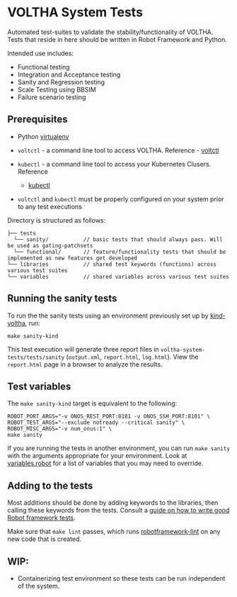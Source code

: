 # VOLTHA System Tests

Automated test-suites to validate the stability/functionality of VOLTHA. Tests
that reside in here should be written in Robot Framework and Python.

Intended use includes:

* Functional testing
* Integration and Acceptance testing
* Sanity and Regression testing
* Scale Testing using BBSIM
* Failure scenario testing

## Prerequisites

* Python [virtualenv](https://virtualenv.pypa.io/en/latest/)

* `voltctl` - a command line tool to access VOLTHA. Reference -
  [voltctl](https://github.com/opencord/voltctl)

* `kubectl` - a command line tool to access your Kubernetes Clusers. Reference
  - [kubectl](https://kubernetes.io/docs/reference/kubectl/kubectl/)

* `voltctl` and `kubectl` must be properly configured on your system
  prior to any test executions

Directory is structured as follows:

```
├── tests
  └── sanity/           // basic tests that should always pass. Will be used as gating-patchsets
  └── functional/       // feature/functionality tests that should be implemented as new features get developed
└── libraries           // shared test keywords (functions) across various test suites
└── variables           // shared variables across various test suites
```

## Running the sanity tests

To run the the sanity tests using an environment previously
set up by [kind-voltha](https://github.com/ciena/kind-voltha), run:
```
make sanity-kind
```

This test execution will generate three report files in
`voltha-system-tests/tests/sanity` (`output.xml`,
`report.html`, `log.html`). View the `report.html` page in a browser
to analyze the results.

## Test variables

The `make sanity-kind` target is equivalent to the following:
```
ROBOT_PORT_ARGS="-v ONOS_REST_PORT:8181 -v ONOS_SSH_PORT:8101" \
ROBOT_TEST_ARGS="--exclude notready --critical sanity" \
ROBOT_MISC_ARGS="-v num_onus:1" \
make sanity
```
If you are running the tests in another environment, you can run `make sanity`
with the arguments appropriate for your environment.  Look at
[variables.robot](variables/variables.robot) for a list of variables that
you may need to override.

## Adding to the tests

Most additions should be done by adding keywords to the libraries, then
calling these keywords from the tests.  Consult a
[guide on how to write good Robot framework tests](https://github.com/robotframework/HowToWriteGoodTestCases/blob/master/HowToWriteGoodTestCases.rst).

Make sure that `make lint` passes, which runs
[robotframework-lint](https://github.com/boakley/robotframework-lint) on any
new code that is created.

## WIP:

*  Containerizing test environment so these tests can be run independent of the system.

